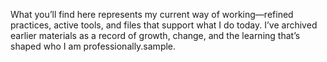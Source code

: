 What you’ll find here represents my current way of working—refined practices, active tools, and files that support what I do today. I’ve archived earlier materials as a record of growth, change, and the learning that’s shaped who I am professionally.sample.
